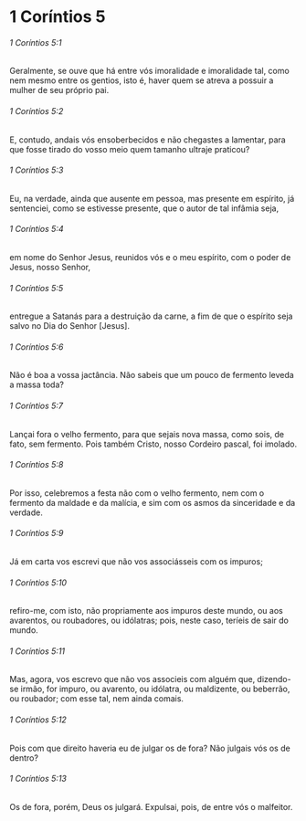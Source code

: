 # 1 Coríntios 5

###### 1 Coríntios 5:1

Geralmente, se ouve que há entre vós imoralidade e imoralidade tal, como nem mesmo entre os gentios, isto é, haver quem se atreva a possuir a mulher de seu próprio pai.

###### 1 Coríntios 5:2

E, contudo, andais vós ensoberbecidos e não chegastes a lamentar, para que fosse tirado do vosso meio quem tamanho ultraje praticou?

###### 1 Coríntios 5:3

Eu, na verdade, ainda que ausente em pessoa, mas presente em espírito, já sentenciei, como se estivesse presente, que o autor de tal infâmia seja,

###### 1 Coríntios 5:4

em nome do Senhor Jesus, reunidos vós e o meu espírito, com o poder de Jesus, nosso Senhor,

###### 1 Coríntios 5:5

entregue a Satanás para a destruição da carne, a fim de que o espírito seja salvo no Dia do Senhor [Jesus].

###### 1 Coríntios 5:6

Não é boa a vossa jactância. Não sabeis que um pouco de fermento leveda a massa toda?

###### 1 Coríntios 5:7

Lançai fora o velho fermento, para que sejais nova massa, como sois, de fato, sem fermento. Pois também Cristo, nosso Cordeiro pascal, foi imolado.

###### 1 Coríntios 5:8

Por isso, celebremos a festa não com o velho fermento, nem com o fermento da maldade e da malícia, e sim com os asmos da sinceridade e da verdade.

###### 1 Coríntios 5:9

Já em carta vos escrevi que não vos associásseis com os impuros;

###### 1 Coríntios 5:10

refiro-me, com isto, não propriamente aos impuros deste mundo, ou aos avarentos, ou roubadores, ou idólatras; pois, neste caso, teríeis de sair do mundo.

###### 1 Coríntios 5:11

Mas, agora, vos escrevo que não vos associeis com alguém que, dizendo-se irmão, for impuro, ou avarento, ou idólatra, ou maldizente, ou beberrão, ou roubador; com esse tal, nem ainda comais.

###### 1 Coríntios 5:12

Pois com que direito haveria eu de julgar os de fora? Não julgais vós os de dentro?

###### 1 Coríntios 5:13

Os de fora, porém, Deus os julgará. Expulsai, pois, de entre vós o malfeitor.

